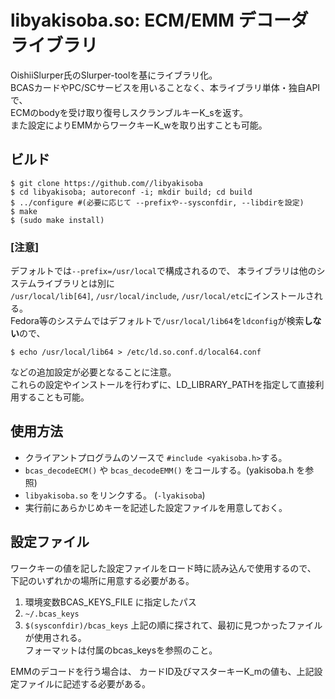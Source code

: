 # libyakisoba.so: ECM/EMM デコーダライブラリ

OishiiSlurper氏のSlurper-toolを基にライブラリ化。  
BCASカードやPC/SCサービスを用いることなく、本ライブラリ単体・独自APIで、  
ECMのbodyを受け取り復号しスクランブルキーK\_sを返す。  
また設定によりEMMからワークキーK\_wを取り出すことも可能。

## ビルド

```
$ git clone https://github.com//libyakisoba
$ cd libyakisoba; autoreconf -i; mkdir build; cd build
$ ../configure #(必要に応じて --prefixや--sysconfdir, --libdirを設定)
$ make
$ (sudo make install)
```

### [注意]

デフォルトでは`--prefix=/usr/local`で構成されるので、
本ライブラリは他のシステムライブラリとは別に  
`/usr/local/lib[64]`, `/usr/local/include`, `/usr/local/etc`にインストールされる。  
Fedora等のシステムではデフォルトで`/usr/local/lib64`を`ldconfig`が検索**しない**ので、
```
$ echo /usr/local/lib64 > /etc/ld.so.conf.d/local64.conf
```
などの追加設定が必要となることに注意。  
これらの設定やインストールを行わずに、LD\_LIBRARY\_PATHを指定して直接利用することも可能。

## 使用方法

- クライアントプログラムのソースで `#include <yakisoba.h>`する。
- `bcas_decodeECM()` や `bcas_decodeEMM()` をコールする。(yakisoba.h を参照)
- `libyakisoba.so` をリンクする。 (`-lyakisoba`)
- 実行前にあらかじめキーを記述した設定ファイルを用意しておく。

## 設定ファイル

ワークキーの値を記した設定ファイルをロード時に読み込んで使用するので、
下記のいずれかの場所に用意する必要がある。
1. 環境変数BCAS\_KEYS\_FILE に指定したパス
1. `~/.bcas_keys`
1. `$(sysconfdir)/bcas_keys`
上記の順に探されて、最初に見つかったファイルが使用される。  
フォーマットは付属のbcas\_keysを参照のこと。

EMMのデコードを行う場合は、
カードID及びマスターキーK\_mの値も、上記設定ファイルに記述する必要がある。

